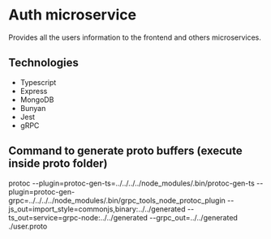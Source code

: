 # Auth microservice

Provides all the users information to the frontend and others microservices.

## Technologies

* Typescript
* Express
* MongoDB
* Bunyan
* Jest
* gRPC

## Command to generate proto buffers (execute inside proto folder)

 protoc --plugin=protoc-gen-ts=../../../../node_modules/.bin/protoc-gen-ts --plugin=protoc-gen-grpc=../../../../node_modules/.bin/grpc_tools_node_protoc_plugin --js_out=import_style=commonjs,binary:../../generated --ts_out=service=grpc-node:../../generated --grpc_out=../../generated ./user.proto